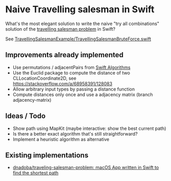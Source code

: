 # Naive Travelling salesman in Swift

What's the most elegant solution to write the naive "try all combinations" solution of the [travelling salesman problem](https://en.wikipedia.org/wiki/Travelling_salesman_problem) in Swift?

See [TravellingSalesmanExample/TravellingSalesmanBruteForce.swift](TravellingSalesmanExample/TravellingSalesmanBruteForce.swift)

## Improvements already implemented

* Use permutations / adjacentPairs from [Swift Algorithms](https://github.com/apple/swift-algorithms)
* Use the Euclid package to compute the distance of two CLLocationCoordinate2D, see https://stackoverflow.com/a/68958391/128083
* Allow arbitrary input types by passing a distance function
* Compute distances only once and use a adjacency matrix (branch adjacency-matrix)

## Ideas / Todo

* Show path using MapKit (maybe interactive: show the best current path)
* Is there a better exact algorithm that's still straightforward?
* Implement a heuristic algorithm as alternative

## Existing implementations

* [dnadoba/traveling-salesman-problem: macOS App written in Swift to find the shortest path](https://github.com/dnadoba/traveling-salesman-problem)
